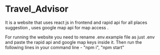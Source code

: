 # Travel_Advisor

It is a website that uses react js in frontend and rapid api for all places suggestion , uses google map api for map access .

For running the website you need to rename .env.example file as just .env and paste the rapid api and google map keys inside it.
Then run the following lines in your command line -
"npm i",
"npm start"
